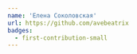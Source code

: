 ```yaml
---
name: 'Елена Соколовская'
url: https://github.com/avebeatrix
badges:
  - first-contribution-small
---
```

